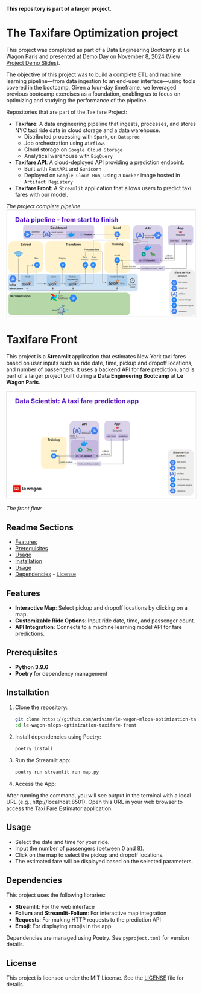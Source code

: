 **This repository is part of a larger project.**

# The Taxifare Optimization project


This project was completed as part of a Data Engineering Bootcamp at Le Wagon Paris and presented at Demo Day on November 8, 2024 ([View Project Demo Slides](https://docs.google.com/presentation/d/1KzT-0eyGO49xolFUZCZogSsWtMxqtQoaWvM5D2JieoY/edit?usp=sharing)).

The objective of this project was to build a complete ETL and machine learning pipeline—from data ingestion to an end-user interface—using tools covered in the bootcamp. Given a four-day timeframe, we leveraged previous bootcamp exercises as a foundation, enabling us to focus on optimizing and studying the performance of the pipeline.

Repositories that are part of the Taxifare Project:
- **Taxifare**:
A data engineering pipeline that ingests, processes, and stores NYC taxi ride data in cloud storage and a data warehouse.
  - Distributed processing with `Spark`, on `Dataproc`
  - Job orchestration using `Airflow`.
  - Cloud storage on `Google Cloud Storage`
  - Analytical warehouse with `BigQuery`
- **Taxifare API**:
A cloud-deployed API providing a prediction endpoint.
  - Built with `FastAPi` and `Gunicorn`
  - Deployed on `Google Cloud Run`, using a `Docker` image hosted in `Artifact Registery`
- **Taxifare Front**:
A `Streamlit` application that allows users to predict taxi fares with our model.



*The project complete pipeline*
<img src="images/pipeline.png" alt="Project pipeline" width="800"/>


# Taxifare Front

This project is a **Streamlit** application that estimates New York taxi fares based on user inputs such as ride date, time, pickup and dropoff locations, and number of passengers. It uses a backend API for fare prediction, and is part of a larger project built during a **Data Engineering Bootcamp** at **Le Wagon Paris**.

<img src="images/api.png" alt="API flow" width="800"/>

*The front flow*

## Readme Sections
- [Features](#features)
- [Prerequisites](#prerequisites)
- [Usage](#usage)
- [Installation](#installation)
- [Usage](#usage)
- [Dependencies](#dependencies) - [License](#license)
## Features

- **Interactive Map**: Select pickup and dropoff locations by clicking on a map.
- **Customizable Ride Options**: Input ride date, time, and passenger count.
- **API Integration**: Connects to a machine learning model API for fare predictions.

## Prerequisites
- **Python 3.9.6**
- **Poetry** for dependency management

## Installation
1. Clone the repository:
   ```bash
   git clone https://github.com/Arivima/le-wagon-mlops-optimization-taxifare-front.git
   cd le-wagon-mlops-optimization-taxifare-front
   ```

2. Install dependencies using Poetry:
   ```bash
   poetry install
   ```

3. Run the Streamlit app:
   ```bash
   poetry run streamlit run map.py
   ```
4. Access the App:

After running the command, you will see output in the terminal with a local URL (e.g., http://localhost:8501). Open this URL in your web browser to access the Taxi Fare Estimator application.

## Usage

- Select the date and time for your ride.
- Input the number of passengers (between 0 and 8).
- Click on the map to select the pickup and dropoff locations.
- The estimated fare will be displayed based on the selected parameters.

## Dependencies

This project uses the following libraries:
- **Streamlit**: For the web interface
- **Folium** and **Streamlit-Folium**: For interactive map integration
- **Requests**: For making HTTP requests to the prediction API
- **Emoji**: For displaying emojis in the app

Dependencies are managed using Poetry. See `pyproject.toml` for version details.

## License

This project is licensed under the MIT License. See the [LICENSE](./LICENSE) file for details.
